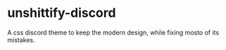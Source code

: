 # unshittify-discord
A css discord theme to keep the modern design, while fixing mosto of its mistakes.
